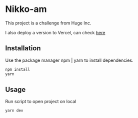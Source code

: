 # Nikko-am

This project is a challenge from Huge Inc.

I also deploy a version to Vercel, can check [here](https://nikko-am-prcq7p9ri-danielnguyen5201.vercel.app/)

## Installation

Use the package manager npm | yarn to install dependencies.

```bash
npm install
yarn
```

## Usage

Run script to open project on local

```bash
yarn dev
```
